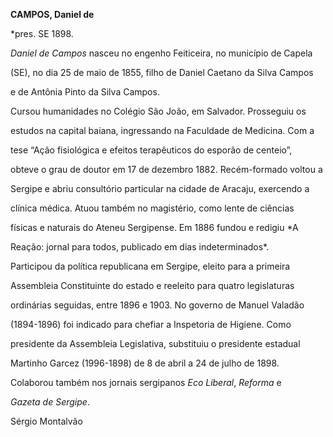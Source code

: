 **CAMPOS, Daniel de**



\*pres. SE 1898.



*Daniel de Campos* nasceu no engenho Feiticeira, no município de Capela

(SE), no dia 25 de maio de 1855, filho de Daniel Caetano da Silva Campos

e de Antônia Pinto da Silva Campos.



Cursou humanidades no Colégio São João, em Salvador. Prosseguiu os

estudos na capital baiana, ingressando na Faculdade de Medicina. Com a

tese “Ação fisiológica e efeitos terapêuticos do esporão de centeio”,

obteve o grau de doutor em 17 de dezembro 1882. Recém-formado voltou a

Sergipe e abriu consultório particular na cidade de Aracaju, exercendo a

clínica médica. Atuou também no magistério, como lente de ciências

físicas e naturais do Ateneu Sergipense. Em 1886 fundou e redigiu *A

Reação: jornal para todos, publicado em dias indeterminados*.



Participou da política republicana em Sergipe, eleito para a primeira

Assembleia Constituinte do estado e reeleito para quatro legislaturas

ordinárias seguidas, entre 1896 e 1903. No governo de Manuel Valadão

(1894-1896) foi indicado para chefiar a Inspetoria de Higiene. Como

presidente da Assembleia Legislativa, substituiu o presidente estadual

Martinho Garcez (1996-1898) de 8 de abril a 24 de julho de 1898.



Colaborou também nos jornais sergipanos *Eco Liberal*, *Reforma* e

*Gazeta de Sergipe*.



Sérgio Montalvão



